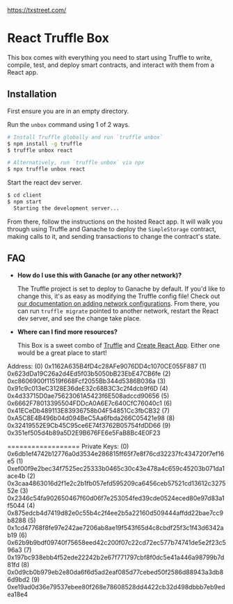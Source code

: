https://txstreet.com/

# React Truffle Box

This box comes with everything you need to start using Truffle to write, compile, test, and deploy smart contracts, and interact with them from a React app.

## Installation

First ensure you are in an empty directory.

Run the `unbox` command using 1 of 2 ways.

```sh
# Install Truffle globally and run `truffle unbox`
$ npm install -g truffle
$ truffle unbox react
```

```sh
# Alternatively, run `truffle unbox` via npx
$ npx truffle unbox react
```

Start the react dev server.

```sh
$ cd client
$ npm start
  Starting the development server...
```

From there, follow the instructions on the hosted React app. It will walk you through using Truffle and Ganache to deploy the `SimpleStorage` contract, making calls to it, and sending transactions to change the contract's state.

## FAQ

- __How do I use this with Ganache (or any other network)?__

  The Truffle project is set to deploy to Ganache by default. If you'd like to change this, it's as easy as modifying the Truffle config file! Check out [our documentation on adding network configurations](https://trufflesuite.com/docs/truffle/reference/configuration/#networks). From there, you can run `truffle migrate` pointed to another network, restart the React dev server, and see the change take place.

- __Where can I find more resources?__

  This Box is a sweet combo of [Truffle](https://trufflesuite.com) and [Create React App](https://create-react-app.dev). Either one would be a great place to start!



Address:
(0) 0x1162A635B4fD4c28AFe9076DD4c1070CE055F887
(1) 0x623dDa19C26a2d4Ed5f03b5050bB23EbE47CB6fe
(2) 0xc8606900f11519f668Fcf2055Bb344d5386B036a
(3) 0x91c9c013eC3128E36deE32c68B3C3c2f4dcb9f6D
(4) 0x4d33715D0ae75623061A5423f6E508adccd90656
(5) 0x6662F78013395504FDDcA0A6E7c640CfC76040c1
(6) 0x41ECeDb489113E83936758b04F54851Cc3fbCB32
(7) 0xA5C8E4B496b04d094BeC5Aa6fbda266C05421e98
(8) 0x32419552E9Cb45C95ce6E74f3762B05754fdDD66
(9) 0x351ef505d4b89a5D2E9B676FE6e5FaB8Bc4E0F23

==================
Private Keys:
(0) 0x6db1ef4742b12776a0d3534e286815ff65f7e8f76cd32237fc434720f7ef16e5
(1) 0xef00f9e2bec34f7525ec25333b0465c30c43e478a4c659c45203b071da1ace4b
(2) 0x3caa4863016d2f1e2c2b1fb057efd595209ca6456ceb57521cd13612c327552e
(3) 0x2346c54fa902650467f60d06f7e253054fed39cde0524eced80e97d83a1f5044
(4) 0x875edcb4d7419d82e0c55b4c2f4ee2b5a22160d509444affdd22bae7cc9b8288
(5) 0x1cd47768f8fe97e242ae7206ab8ae19f543f65d4c8cbdf25f3c1f43d6342ab19
(6) 0x62b9b9bdf09740f75658eed42c200f07c22cd72ec577b74741de5e2f23c596a3
(7) 0x197bc938ebb4f52ede22242b2e67f771797cbf8f0dc5e41a446a98799b7d81fd
(8) 0x0d9cb0b979eb2e80da6f6d5ad2eaf085d77cebed50f2586d88943a3db86d9bd2
(9) 0xe19ad0d36e79537ebee80f268e78608528dd4422cb32d498dbbb7eb9edea18e4
